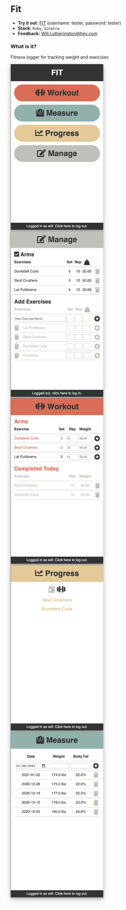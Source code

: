 # Fit

* **Try it out:** [FIT](https://ls-fit.herokuapp.com/) (username: tester, password: tester)
* **Stack:** `Ruby`, `Sinatra`
* **Feedback:** [Will.Lotherington@hey.com](mailto:Will.Lotherington@hey.com)

### What is it?
Fitness logger for tracking weight and exercises

<img src="public/images/01.png" style="border:0px solid gray; width: 300px; box-shadow: 0 4px 8px 0 rgba(0, 0, 0, 0.2), 0 6px 20px 0 rgba(0, 0, 0, 0.19);">
<br>
<img src="public/images/02.png" style="border:0px solid gray; width: 300px; box-shadow: 0 4px 8px 0 rgba(0, 0, 0, 0.2), 0 6px 20px 0 rgba(0, 0, 0, 0.19);">

<img src="public/images/03.png" style="border:0px solid gray; width: 300px; box-shadow: 0 4px 8px 0 rgba(0, 0, 0, 0.2), 0 6px 20px 0 rgba(0, 0, 0, 0.19);">

<img src="public/images/04.png" style="border:0px solid gray; width: 300px; box-shadow: 0 4px 8px 0 rgba(0, 0, 0, 0.2), 0 6px 20px 0 rgba(0, 0, 0, 0.19);">

<img src="public/images/05.png" style="border:0px solid gray; width: 300px; box-shadow: 0 4px 8px 0 rgba(0, 0, 0, 0.2), 0 6px 20px 0 rgba(0, 0, 0, 0.19);">
